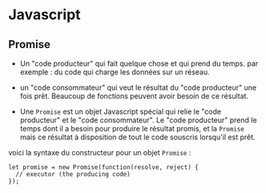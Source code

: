 # Javascript

## Promise

*   Un "code producteur" qui fait quelque chose et qui prend du temps. par exemple : du code qui charge les données sur un réseau.

*   un "code consommateur" qui veut le résultat du "code producteur" une fois prêt. Beaucoup de fonctions peuvent avoir besoin de ce résultat.

*   Une `Promise` est un objet Javascript spécial qui relie le "code producteur" et le "code consommateur". Le "code producteur" prend le temps dont il a besoin pour produire le résultat promis, et la `Promise` mais ce résultat à disposition de tout le code souscris lorsqu'il est prêt.

voici la syntaxe du constructeur pour un objet `Promise` : 

```
let promise = new Promise(function(resolve, reject) {
  // executor (the producing code)
});
```